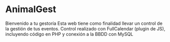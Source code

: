 ﻿# AnimalGest
Bienvenido a tu gestoría
Esta web tiene como finalidad llevar un control de la gestión de tus eventos.
Control realizado con FullCalendar (plugin de JS), incluyendo código en PHP y conexión a la BBDD con MySQL
